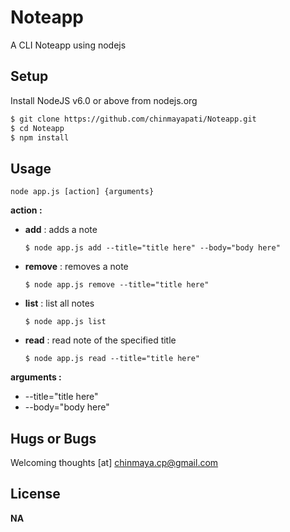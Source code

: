 # Noteapp
A CLI Noteapp using nodejs

## Setup
Install NodeJS v6.0 or above from nodejs.org
```sh
$ git clone https://github.com/chinmayapati/Noteapp.git
$ cd Noteapp
$ npm install
```

## Usage
```node app.js [action] {arguments}```

**action :**
  - **add** : adds a note
  
    ``` $ node app.js add --title="title here" --body="body here" ```
  - **remove** : removes a note
  
    ``` $ node app.js remove --title="title here" ```
  - **list** : list all notes
    
    ``` $ node app.js list ```
  - **read** : read note of the specified title

    ``` $ node app.js read --title="title here" ```
    
**arguments :**
  - --title="title here"
  - --body="body here"
 
 ## Hugs or Bugs
 Welcoming thoughts [at] chinmaya.cp@gmail.com
 
 ## License
 **NA**
